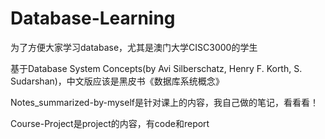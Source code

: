 # Database-Learning
为了方便大家学习database，尤其是澳门大学CISC3000的学生

基于Database System Concepts(by Avi Silberschatz, Henry F. Korth, S. Sudarshan)，中文版应该是黑皮书《数据库系统概念》

Notes_summarized-by-myself是针对课上的内容，我自己做的笔记，看看看！

Course-Project是project的内容，有code和report
